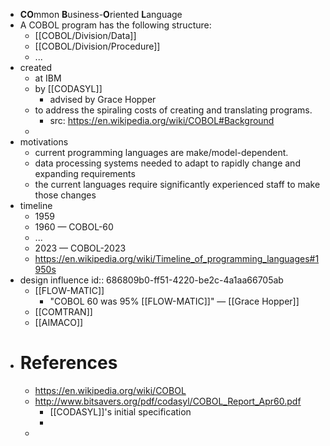 - **CO**mmon **B**usiness-**O**riented **L**anguage
- A COBOL program has the following structure:
	- [[COBOL/Division/Data]]
	- [[COBOL/Division/Procedure]]
	- ...
- created
	- at IBM
	- by [[CODASYL]]
		- advised by Grace Hopper
	- to address the spiraling costs of creating and translating programs.
		- src: https://en.wikipedia.org/wiki/COBOL#Background
	-
- motivations
	- current programming languages are make/model-dependent.
	- data processing systems needed to adapt to rapidly change and expanding requirements
	- the current languages require significantly experienced staff to make those changes
- timeline
	- 1959
	- 1960 — COBOL-60
	- ...
	- 2023 — COBOL-2023
	- https://en.wikipedia.org/wiki/Timeline_of_programming_languages#1950s
- design influence
  id:: 686809b0-ff51-4220-be2c-4a1aa66705ab
	- [[FLOW-MATIC]]
		- "COBOL 60 was 95% [[FLOW-MATIC]]" — [[Grace Hopper]]
	- [[COMTRAN]]
	- [[AIMACO]]
- # References
	- https://en.wikipedia.org/wiki/COBOL
	- http://www.bitsavers.org/pdf/codasyl/COBOL_Report_Apr60.pdf
		- [[CODASYL]]'s initial specification
		-
	-